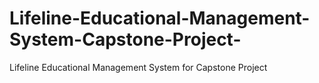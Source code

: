 # Lifeline-Educational-Management-System-Capstone-Project-
Lifeline Educational Management System for Capstone Project
